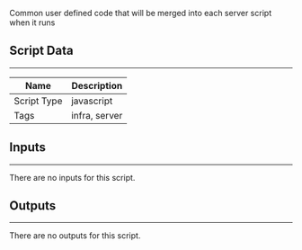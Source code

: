 Common user defined code that will be merged into each server script when it runs

## Script Data
---

| **Name** | **Description** |
| --- | --- |
| Script Type | javascript |
| Tags | infra, server |

## Inputs
---
There are no inputs for this script.

## Outputs
---
There are no outputs for this script.
